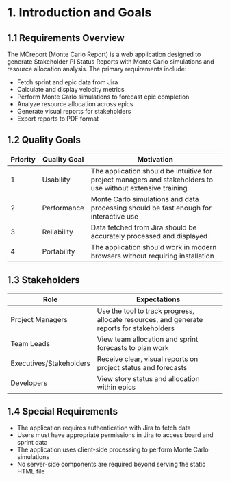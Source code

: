 # 1. Introduction and Goals

## 1.1 Requirements Overview

The MCreport (Monte Carlo Report) is a web application designed to generate Stakeholder PI Status Reports with Monte Carlo simulations and resource allocation analysis. The primary requirements include:

- Fetch sprint and epic data from Jira
- Calculate and display velocity metrics
- Perform Monte Carlo simulations to forecast epic completion
- Analyze resource allocation across epics
- Generate visual reports for stakeholders
- Export reports to PDF format

## 1.2 Quality Goals

| Priority | Quality Goal | Motivation |
|----------|--------------|------------|
| 1 | Usability | The application should be intuitive for project managers and stakeholders to use without extensive training |
| 2 | Performance | Monte Carlo simulations and data processing should be fast enough for interactive use |
| 3 | Reliability | Data fetched from Jira should be accurately processed and displayed |
| 4 | Portability | The application should work in modern browsers without requiring installation |

## 1.3 Stakeholders

| Role | Expectations |
|------|--------------|
| Project Managers | Use the tool to track progress, allocate resources, and generate reports for stakeholders |
| Team Leads | View team allocation and sprint forecasts to plan work |
| Executives/Stakeholders | Receive clear, visual reports on project status and forecasts |
| Developers | View story status and allocation within epics |

## 1.4 Special Requirements

- The application requires authentication with Jira to fetch data
- Users must have appropriate permissions in Jira to access board and sprint data
- The application uses client-side processing to perform Monte Carlo simulations
- No server-side components are required beyond serving the static HTML file